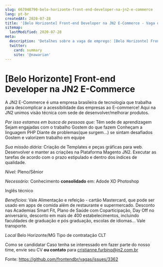 ```yaml
---
slug: 667048790-belo-horizonte-front-end-developer-na-jn2-e-commerce
lang: pt-br
createdAt: 2020-07-28
title: '[Belo Horizonte] Front-end Developer na JN2 E-Commerce - Vaga de Emprego'
sitemap:
  lastModified: 2020-07-28
meta:
  description: 'Detalhes sobre a vaga de emprego: [Belo Horizonte] Front-end Developer na JN2 E-Commerce'
  twitter:
    card: summary
    site: '@nawarian'
---
```


# [Belo Horizonte] Front-end Developer na JN2 E-Commerce

A JN2 E-Commerce é uma empresa brasileira de tecnologia que trabalha para descomplicar a acessibilidade das empresas ao E-commerce! Aqui na JN2 unimos visão técnica com sede de desenvolver/melhorar produtos.

_Por isso estamos em busca de pessoas que:_
Têm sede de aprendizagem
Sejam engajadas com o trabalho
Gostem do que fazem
Conheçam a linguagem PHP
Diante de problemas(que surgem...) se sintam desafiados
Gostem e valorizem trabalho em equipe

_Sua missão diária:_
Criação de Templates e peças gráficas para web.
Desenvolver e manter as criações na Plataforma Magento JN2.
Executar as tarefas de acordo com o prazo estipulado e dentro dos índices de qualidade.

_Nível:_ 
Pleno/Sênior

_Necessário:_
Conhecimento **consolidado** em:
Adode XD
Photoshop 

Inglês técnico

_Benefícios_:
Vale Alimentação e refeição - cartão Mastercard, que pode ser usado em apps de comida além de restaurante e supermercado. 
Desconto nas Academias Smart Fit, Plano de Saúde com  Coparticipação, Day Off no aniversário, desconto em mais de 400 estabelecimentos, incluindo faculdades de graduação e pós graduação, escolas de idiomas... Vale transporte.

_Local_
Belo Horizonte/MG
Tipo de contratação
CLT

Como se candidatar
Caso tenha se interessado em fazer parte do nosso time, envie seu CV **ou contato** para cristianne.furbino@jn2.com.br

Fonte: https://github.com/frontendbr/vagas/issues/3362